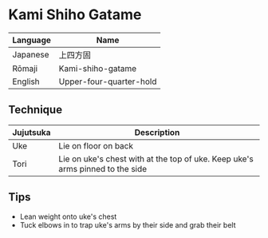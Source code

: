 <!--- upper four quarter ground hold -->
# Kami Shiho Gatame

Language | Name
-|-
Japanese | 上四方固
Rōmaji | Kami-shiho-gatame
English | Upper-four-quarter-hold

## Technique
Jujutsuka | Description
-|-
Uke | Lie on floor on back
Tori | Lie on uke's chest with at the top of uke. Keep uke's arms pinned to the side

## Tips
* Lean weight onto uke's chest
* Tuck elbows in to trap uke's arms by their side and grab their belt